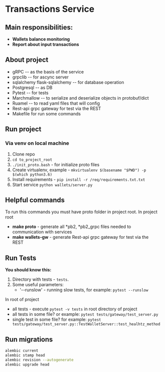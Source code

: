 # Transactions Service

## Main responsibilities:

* **Wallets balance monitoring**
* **Report about input transactions**

## About project
* gRPC -- as the basis of the service
* grpclib -- for ascync server
* sqlalchemy flask-sqlalchemy  -- for database operation
* Postgresql -- as DB
* Pytest -- for tests
* Marchmallow -- to serialize and deserialize objects in protobuf/dict
* Ruamel -- to read yaml files that will config
* Rest-api grpc gateway for test via the REST
* Makefile for run some commands



## Run project

### Via venv on local machine
1. Clone repo
1. `cd to_project_root`
1. `./init_proto.bash` - for initialize proto files
1. Create virtualenv, example - `mkvirtualenv $(basename "$PWD") -p $(which python3.6)`
1. Install requirements - `pip install -r /req/requirements.txt.txt`
1. Start service `python wallets/server.py`

## Helpful commands
To run this commands you must have proto folder in project root.
In project root
* **make proto** - generate all *pb2, *pb2_grpc files needed to communication
 with services 
* **make wallets-gw** - generate Rest-api grpc gateway for test via the REST

## Run Tests

**You should know this:**
1. Directory with tests - `tests`.
2. Some useful parameters:
    * '--runslow' - running slow tests, for example: `pytest --runslow`

In root of project
+ all tests - execute `pytest -v tests` in root directory of project
+ all tests in some file? or example: `pytest tests/gateway/test_server.py`
+ single test in some file? for example: `pytest tests/gateway/test_server.py::TestWalletServer::test_healhtz_method`


## Run migrations
```bash
alembic current
alembic stamp head
alembic revision --autogenerate
alembic upgrade head
```
